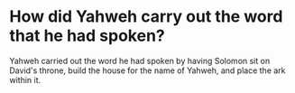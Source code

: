 # How did Yahweh carry out the word that he had spoken?

Yahweh carried out the word he had spoken by having Solomon sit on David's throne, build the house for the name of Yahweh, and place the ark within it. 